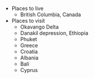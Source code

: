 - Places to live
	- British Columbia, Canada
- Places to visit
	- Okavango Delta
	- Danakil depression, Ethiopia
	- Phuket
	- Greece
	- Croatia
	- Albania
	- Bali
	- Cyprus